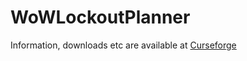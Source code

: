 # WoWLockoutPlanner

Information, downloads etc are available at [Curseforge](https://www.curseforge.com/wow/addons/lockout-planner)
